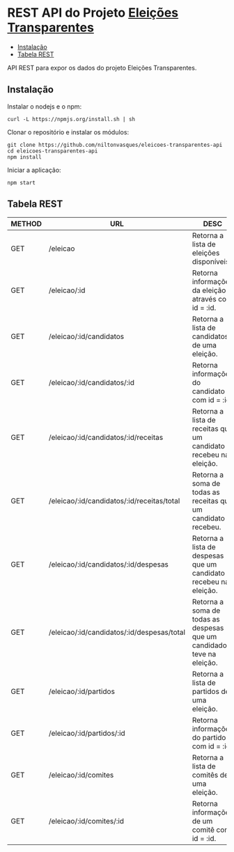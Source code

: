 # REST API do Projeto [Eleições Transparentes](https://github.com/niltonvasques/eleicoes-transparentes)

  - [Instalação](#instalação)
  - [Tabela REST](#tabela-rest)

API REST para expor os dados do projeto Eleições Transparentes.

## Instalação

Instalar o nodejs e o npm:

    curl -L https://npmjs.org/install.sh | sh

Clonar o repositório e instalar os módulos:

    git clone https://github.com/niltonvasques/eleicoes-transparentes-api
    cd eleicoes-transparentes-api
    npm install

Iniciar a aplicação:

    npm start

## Tabela REST 

 METHOD | URL | DESC
--------|-----|---------------------------
 GET | /eleicao | Retorna a lista de eleições disponíveis.
 GET | /eleicao/:id | Retorna informações da eleição através com id = :id.
 GET | /eleicao/:id/candidatos | Retorna a lista de candidatos de uma eleição.
 GET | /eleicao/:id/candidatos/:id | Retorna informações do candidato com id = :id.
 GET | /eleicao/:id/candidatos/:id/receitas | Retorna a lista de receitas que um candidato recebeu na eleição.
 GET | /eleicao/:id/candidatos/:id/receitas/total | Retorna a soma de todas as receitas que um candidato recebeu.
 GET | /eleicao/:id/candidatos/:id/despesas | Retorna a lista de despesas que um candidato recebeu na eleição.
 GET | /eleicao/:id/candidatos/:id/despesas/total | Retorna a soma de todas as despesas que um candidado teve na eleição.
 GET | /eleicao/:id/partidos | Retorna a lista de partidos de uma eleição.
 GET | /eleicao/:id/partidos/:id | Retorna informações do partido com id = :id.
 GET | /eleicao/:id/comites | Retorna a lista de comitês de uma eleição.
 GET | /eleicao/:id/comites/:id | Retorna informações de um comitê com id = :id.

